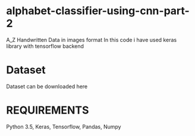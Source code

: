 # alphabet-classifier-using-cnn-part-2

A_Z Handwritten Data in images format In this code i have used keras library with tensorflow backend

# Dataset
Dataset can be downloaded here


# REQUIREMENTS
Python 3.5,
Keras,
Tensorflow,
Pandas,
Numpy

